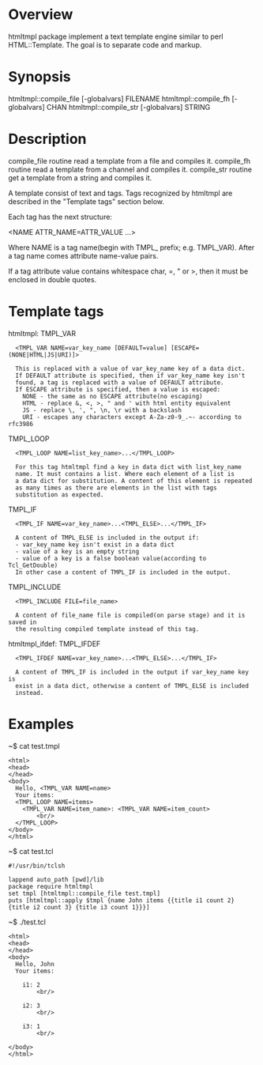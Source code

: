 Overview
=======
htmltmpl package implement a text template engine similar to perl
HTML::Template. The goal is to separate code and markup.

Synopsis
========
htmltmpl::compile_file [-globalvars] FILENAME
htmltmpl::compile_fh [-globalvars] CHAN
htmltmpl::compile_str [-globalvars] STRING

Description
===========
compile_file routine read a template from a file and compiles it.
compile_fh routine read a template from a channel and compiles it.
compile_str routine get a template from a string and compiles it.

A template consist of text and tags. Tags recognized by htmltmpl
are described in the "Template tags" section below.

Each tag has the next structure:

<NAME ATTR_NAME=ATTR_VALUE ...>

Where NAME is a tag name(begin with TMPL_ prefix; e.g. TMPL_VAR).
After a tag name comes attribute name-value pairs.

If a tag attribute value contains whitespace char, =, " or >, then
it must be enclosed in double quotes.

Template tags
=============
htmltmpl:
  TMPL_VAR

      <TMPL_VAR NAME=var_key_name [DEFAULT=value] [ESCAPE=(NONE|HTML|JS|URI)]>

      This is replaced with a value of var_key_name key of a data dict.
      If DEFAULT attribute is specified, then if var_key_name key isn't
      found, a tag is replaced with a value of DEFAULT attribute.
      If ESCAPE attribute is specified, then a value is escaped:
        NONE - the same as no ESCAPE attribute(no escaping)
        HTML - replace &, <, >, " and ' with html entity equivalent
        JS - replace \, ', ", \n, \r with a backslash
        URI - escapes any characters except A-Za-z0-9_.~- according to rfc3986

  TMPL_LOOP

      <TMPL_LOOP NAME=list_key_name>...</TMPL_LOOP>

      For this tag htmltmpl find a key in data dict with list_key_name
      name. It must contains a list. Where each element of a list is
      a data dict for substitution. A content of this element is repeated
      as many times as there are elements in the list with tags
      substitution as expected.

  TMPL_IF

      <TMPL_IF NAME=var_key_name>...<TMPL_ELSE>...</TMPL_IF>

      A content of TMPL_ELSE is included in the output if:
      - var_key_name key isn't exist in a data dict
      - value of a key is an empty string
      - value of a key is a false boolean value(according to Tcl_GetDouble)
      In other case a content of TMPL_IF is included in the output.

  TMPL_INCLUDE

      <TMPL_INCLUDE FILE=file_name>

      A content of file_name file is compiled(on parse stage) and it is saved in
      the resulting compiled template instead of this tag.

 htmltmpl_ifdef:
  TMPL_IFDEF

      <TMPL_IFDEF NAME=var_key_name>...<TMPL_ELSE>...</TMPL_IF>

      A content of TMPL_IF is included in the output if var_key_name key is
      exist in a data dict, otherwise a content of TMPL_ELSE is included
      instead.

Examples
========
~$ cat test.tmpl
```
<html>
<head>
</head>
<body>
  Hello, <TMPL_VAR NAME=name>
  Your items:
  <TMPL_LOOP NAME=items>
    <TMPL_VAR NAME=item_name>: <TMPL_VAR NAME=item_count>
        <br/>
  </TMPL_LOOP>
</body>
</html>
```
~$ cat test.tcl
```
#!/usr/bin/tclsh

lappend auto_path [pwd]/lib
package require htmltmpl
set tmpl [htmltmpl::compile_file test.tmpl]
puts [htmltmpl::apply $tmpl {name John items {{title i1 count 2} {title i2 count 3} {title i3 count 1}}}]
```
~$ ./test.tcl
```
<html>
<head>
</head>
<body>
  Hello, John
  Your items:

    i1: 2
        <br/>

    i2: 3
        <br/>

    i3: 1
        <br/>

</body>
</html>
```
